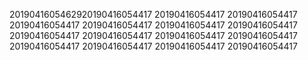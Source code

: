 2019041605462920190416054417
20190416054417
20190416054417
20190416054417
20190416054417
20190416054417
20190416054417
20190416054417
20190416054417
20190416054417
20190416054417
20190416054417
20190416054417
20190416054417
20190416054417
